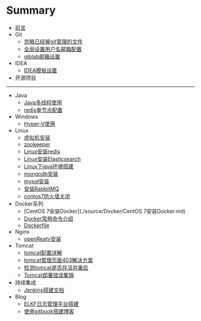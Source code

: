 # Summary

* [前言](README.md)
* Git
    * [忽略已经被git管理的文件](./source/Git/忽略已经被git管理的文件.md)
    * [全局设置用户名邮箱配置](./source/Git/全局设置用户名邮箱配置.md)
    * [giblab邮箱设置](./source/Git/giblab邮箱设置.md)
* IDEA
    * [IDEA模板设置](./source/IDEA/IDEA模板设置.md)
* 开源项目

-----
* Java
    * [Java多线程使用](./source/Java/多线程使用.md)
    * [redis单节点配置](./source/Java/redis单节点配置.md)
* Windows
    * [Hyper-V使用](./source/Windows/Hyper-V使用.md)
* Linux
    * [虚拟机安装](./source/Linux/虚拟机安装.md)
    * [zookeeper](./source/Linux/zookeeper.md)
    * [Linux安装redis](./source/Linux/Linux安装redis.md)
    * [Linux安装Elasticsearch](./source/Linux/Linux安装Elasticsearch.md)
    * [Linux下java环境搭建](./source/Linux/Linux下java环境搭建.md)
    * [mongodb安装](./source/Linux/mongodb安装.md)
    * [mysql安装](./source/Linux/mysql安装.md)
    * [安装RabbitMQ](./source/Linux/安装RabbitMQ.md)
    * [contos7防火墙关闭](./source/Linux/contos7防火墙关闭.md)
* Docker系列
    * [CentOS 7安装Docker](./source/Docker/CentOS 7安装Docker.md)
    * [Docker常用命令介绍](./source/Docker/Docker常用命令介绍.md)
    * [Dockerfile](./source/Docker/Dockerfile.md)
* Nginx
    * [openReaty安装](./source/Nginx/openReaty安装.md)
* Tomcat
    * [tomcat配置详解](./source/Tomcat/tomcat配置详解.md)
    * [tomcat管理页面403解决方案](./source/Tomcat/tomcat管理页面403解决方案.md)
    * [检测tomcat是否存活并重启](./source/Tomcat/检测tomcat是否存活并重启.md)
    * [Tomcat部署错误集锦](./source/Tomcat/Tomcat部署错误集锦.md)
* 持续集成
    * [Jenkins搭建文档](./source/持续集成/Jenkins搭建文档.md)
* Blog
    * [ELKF日志管理平台搭建](./source/ELKF/ELKF日志管理平台搭建.md)
    * [使用gitbook搭建博客](./source/Blog/使用gitbook搭建博客.md)


